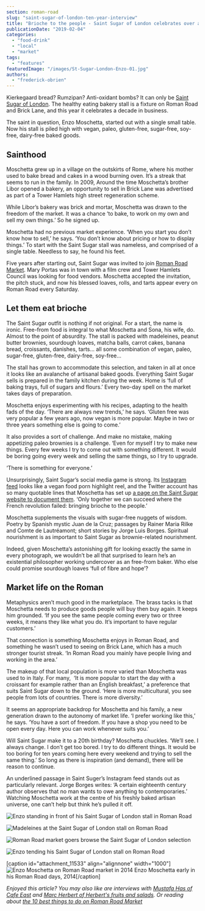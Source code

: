 ```yaml
---
section: roman-road
slug: "saint-sugar-of-london-ten-year-interview"
title: "Brioche to the people - Saint Sugar of London celebrates over a decade of market life"
publicationDate: "2019-02-04"
categories: 
  - "food-drink"
  - "local"
  - "market"
tags: 
  - "features"
featuredImage: "/images/St-Sugar-London-Enzo-01.jpg"
authors: 
  - "frederick-obrien"
---
```


Kierkegaard bread? Rumzipan? Anti-oxidant bombs? It can only be [Saint Sugar of London](https://www.saintsugaroflondon.com). The healthy eating bakery stall is a fixture on Roman Road and Brick Lane, and this year it celebrates a decade in business.

The saint in question, Enzo Moschetta, started out with a single small table. Now his stall is piled high with vegan, paleo, gluten-free, sugar-free, soy-free, dairy-free baked goods.

## Sainthood

Moschetta grew up in a village on the outskirts of Rome, where his mother used to bake bread and cakes in a wood burning oven. It’s a streak that seems to run in the family. In 2009, Around the time Moschetta’s brother Libor opened a bakery, an opportunity to sell in Brick Lane was advertised as part of a Tower Hamlets high street regeneration scheme.

While Libor’s bakery was brick and mortar, Moschetta was drawn to the freedom of the market. It was a chance ‘to bake, to work on my own and sell my own things.’ So he signed up.

Moschetta had no previous market experience. ‘When you start you don’t know how to sell,’ he says. ‘You don’t know about pricing or how to display things.’ To start with the Saint Sugar stall was nameless, and comprised of a single table. Needless to say, he found his feet.

Five years after starting out, Saint Sugar was invited to join [Roman Road Market](https://romanroadlondon.com/market/). Mary Portas was in town with a film crew and Tower Hamlets Council was looking for food vendors. Moschetta accepted the invitation, the pitch stuck, and now his blessed loaves, rolls, and tarts appear every on Roman Road every Saturday.

## Let them eat brioche

The Saint Sugar outfit is nothing if not original. For a start, the name is ironic. Free-from food is integral to what Moschetta and Sona, his wife, do. Almost to the point of absurdity. The stall is packed with madeleines, peanut butter brownies, sourdough loaves, matcha balls, carrot cakes, banana bread, croissants, danishes, tarts… all some combination of vegan, paleo, sugar-free, gluten-free, dairy-free, soy-free…  

The stall has grown to accommodate this selection, and taken in all at once it looks like an avalanche of artisanal baked goods. Everything Saint Sugar sells is prepared in the family kitchen during the week. Home is ‘full of baking trays, full of sugars and flours.’ Every two-day spell on the market takes days of preparation.

Moschetta enjoys experimenting with his recipes, adapting to the health fads of the day. ‘There are always new trends,’ he says. ‘Gluten free was very popular a few years ago, now vegan is more popular. Maybe in two or three years something else is going to come.’

It also provides a sort of challenge. And make no mistake, making appetizing paleo brownies is a challenge. ‘Even for myself I try to make new things. Every few weeks I try to come out with something different. It would be boring going every week and selling the same things, so I try to upgrade.

‘There is something for everyone.’

Unsurprisingly, Saint Sugar’s social media game is strong. Its [Instagram feed](https://www.instagram.com/st.sugarlondon/) looks like a vegan food porn highlight reel, and the Twitter account has so many quotable lines that Moschetta has set up [a page on the Saint Sugar website to document them](https://www.saintsugaroflondon.com/what-stsugar-says.html#). ‘Only together we can succeed where the French revolution failed: bringing brioche to the people.’

Moschetta supplements the visuals with sugar-free nuggets of wisdom. Poetry by Spanish mystic Juan de la Cruz; passages by Rainer Maria Rilke and Comte de Lautréamont; short stories by Jorge Luis Borges. Spiritual nourishment is as important to Saint Sugar as brownie-related nourishment.

Indeed, given Moschetta’s astonishing gift for looking exactly the same in every photograph, we wouldn’t be all that surprised to learn he’s an existential philosopher working undercover as an free-from baker. Who else could promise sourdough loaves ‘full of fibre and hope’?

## Market life on the Roman

Metaphysics aren’t much good in the marketplace. The brass tacks is that Moschetta needs to produce goods people will buy then buy again. It keeps him grounded. ‘If you see the same people coming every two or three weeks, it means they like what you do. It’s important to have regular customers.’

That connection is something Moschetta enjoys in Roman Road, and something he wasn’t used to seeing on Brick Lane, which has a much stronger tourist streak. ‘In Roman Road you mainly have people living and working in the area.’

The makeup of that local population is more varied than Moschetta was used to in Italy. For many,  ‘It is more popular to start the day with a croissant for example rather than an English breakfast,’ a preference that suits Saint Sugar down to the ground. ‘Here is more multicultural, you see people from lots of countries. There is more diversity.’

It seems an appropriate backdrop for Moschetta and his family, a new generation drawn to the autonomy of market life. ‘I prefer working like this,’ he says. ‘You have a sort of freedom. If you have a shop you need to be open every day. Here you can work whenever suits you.’

Will Saint Sugar make it to a 20th birthday? Moschetta chuckles. ‘We’ll see. I always change. I don’t get too bored. I try to do different things. It would be too boring for ten years coming here every weekend and trying to sell the same thing.’ So long as there is inspiration (and demand), there will be reason to continue.

An underlined passage in Saint Suger’s Instagram feed stands out as particularly relevant. Jorge Borges writes: ‘A certain eighteenth century author observes that no man wants to owe anything to contemporaries.’ Watching Moschetta work at the centre of his freshly baked artisan universe, one can’t help but think he’s pulled it off.

![Enzo standing in front of his Saint Sugar of London stall in Roman Road](/images/St-Sugar-London-Enzo-03.jpg)

![Madeleines at the Saint Sugar of London stall on Roman Road ](/images/St-Sugar-London-Enzo-05.jpg)

![Roman Road market goers browse the Saint Sugar of London selection](/images/St-Sugar-London-Enzo-08.jpg)

![Enzo tending his Saint Sugar of London stall on Roman Road](/images/St-Sugar-London-Enzo-09.jpg)

\[caption id="attachment\_11533" align="alignnone" width="1000"\]![Enzo Moschetta on Roman Road market in 2014](/images/Roman-Road-Festival-St-Sugar-London-2-4.jpg) Enzo Moschetta early in his Roman Road days, 2014\[/caption\]

_Enjoyed this article? You may also like are interviews with [Mustafa Has of Cafe East](https://romanroadlondon.com/cafe-east-roman-road-mustafa-has-interview/) and [Marc Herbert of Herbert's fruits and salads](https://romanroadlondon.com/herberts-fruit-and-salad-globe-town/). Or reading about [the 10 best things to do on Roman Road Market](https://romanroadlondon.com/best-things-to-do-on-roman-road-market/)_


